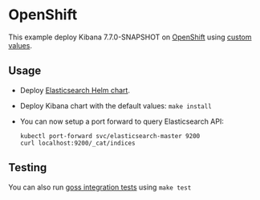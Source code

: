 # OpenShift

This example deploy Kibana 7.7.0-SNAPSHOT on [OpenShift][] using [custom values][].

## Usage

* Deploy [Elasticsearch Helm chart][].

* Deploy Kibana chart with the default values: `make install`

* You can now setup a port forward to query Elasticsearch API:

  ```
  kubectl port-forward svc/elasticsearch-master 9200
  curl localhost:9200/_cat/indices
  ```

## Testing

You can also run [goss integration tests][] using `make test`


[custom values]: https://github.com/elastic/helm-charts/tree/7.7/elasticsearch/examples/openshift/values.yaml
[elasticsearch helm chart]: https://github.com/elastic/helm-charts/tree/7.7/elasticsearch/examples/openshift/
[goss integration tests]: https://github.com/elastic/helm-charts/tree/7.7/elasticsearch/examples/openshift/test/goss.yaml
[openshift]: https://www.openshift.com/
